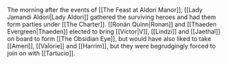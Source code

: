 The morning after the events of [[The Feast at Aldori Manor]], [[Lady Jamandi Aldori|Lady Aldori]] gathered the surviving heroes and had them form parties under [[The Charter]]. [[Ronán Quinn|Ronan]] and [[Thaeden Evergreen|Thaeden]] elected to bring [[Victor|V]], [[Lindzi]] and [[Jaethal]] on board to form [[The Obsidian Eye]], but would have also liked to take [[Ameri]], [[Valorie]] and [[Harrim]], but they were begrudgingly forced to join on with [[Tartucio]].